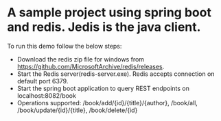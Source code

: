 # A sample project using spring boot and redis. Jedis is the java client.

To run this demo follow the below steps:
* Download the redis zip file for windows from https://github.com/MicrosoftArchive/redis/releases.
* Start the Redis server(redis-server.exe). Redis accepts connection on default port 6379.
* Start the spring boot application to query REST endpoints on localhost:8082/book
* Operations supported: /book/add/{id}/{title}/{author}, /book/all, /book/update/{id}/{title}, /book/delete/{id}
